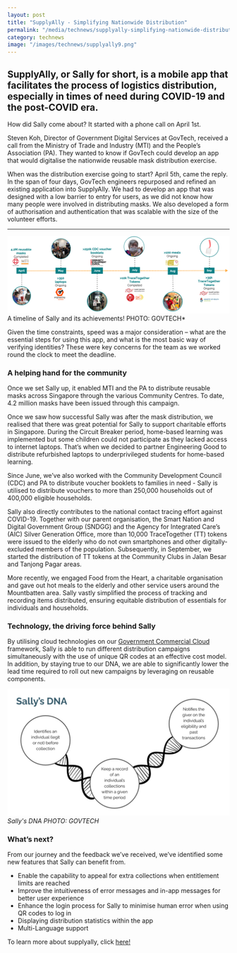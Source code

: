 ```yaml
---
layout: post
title: "SupplyAlly - Simplifying Nationwide Distribution"
permalink: "/media/technews/supplyally-simplifying-nationwide-distribution"
category: technews
image: "/images/technews/supplyally9.png"
---
```


## SupplyAlly, or Sally for short, is a mobile app that facilitates the process of logistics distribution, especially in times of need during COVID-19 and the post-COVID era. 

How did Sally come about? It started with a phone call on April 1st.

Steven Koh, Director of Government Digital Services at GovTech, received a call from the Ministry of Trade and Industry (MTI) and the People’s Association (PA). They wanted to know if GovTech could develop an app that would digitalise the nationwide reusable mask distribution exercise.

When was the distribution exercise going to start? April 5th, came the reply. In the span of four days, GovTech engineers repurposed and refined an existing application into SupplyAlly. We had to develop an app that was designed with a low barrier to entry for users, as we did not know how many people were involved in distributing masks. We also developed a form of authorisation and authentication that was scalable with the size of the volunteer efforts. 


---

![Sally and how it helped in the past months](/images/technews/supplyally9.png)
A timeline of Sally and its achievements! PHOTO: GOVTECH*

Given the time constraints, speed was a major consideration – what are the essential steps for using this app, and what is the most basic way of verifying identities? These were key concerns for the team as we worked round the clock to meet the deadline.

### **A helping hand for the community**


Once we set Sally up, it enabled MTI and the PA to distribute reusable masks across Singapore through the various Community Centres. To date, 4.2 million masks have been  issued through this campaign.

Once we saw how successful Sally was after the mask distribution, we realised that there was great potential for Sally to support charitable efforts in Singapore. During the Circuit Breaker period, home-based learning was implemented but some children could not participate as they lacked access to internet laptops. That’s when we decided to partner Engineering Good to distribute refurbished laptops to underprivileged students for home-based learning. 

Since June, we’ve also worked with the Community Development Council (CDC) and PA to distribute voucher booklets to families in need - Sally is utilised to distribute vouchers to more than 250,000 households out of 400,000 eligible households. 

Sally also directly contributes to the national contact tracing effort against COVID-19. Together with our parent organisation, the Smart Nation and Digital Government Group (SNDGG) and the Agency for Integrated Care’s (AIC) Silver Generation Office, more than 10,000 TraceTogether (TT) tokens were issued to the elderly who do not own smartphones and other digitally-excluded members of the population. Subsequently, in September, we started the distribution of TT tokens at the Community Clubs in Jalan Besar and Tanjong Pagar areas.

More recently, we engaged Food from the Heart, a charitable organisation and gave out hot meals to the elderly and other service users around the Mountbatten area. Sally vastly simplified the process of tracking and recording items distributed, ensuring equitable distribution of essentials for individuals and households.


### **Technology, the driving force behind Sally**

By utilising cloud technologies on our [Government Commercial Cloud](https://www.developer.tech.gov.sg/technologies/infrastructure-and-hosting/government-commercial-cloud) framework, Sally is able to run different distribution campaigns simultaneously with the use of unique QR codes at an effective cost model. In addition, by staying true to our DNA, we are able to significantly lower the lead time required to roll out new campaigns by leveraging on reusable components.


![Sally's DNA](/images/technews/supplyally6.png)
*Sally's DNA PHOTO: GOVTECH*

### **What’s next?**

From our journey and the feedback we’ve received, we’ve identified some new features that Sally can benefit from.
- Enable the capability to appeal for extra collections when entitlement limits are reached
- Improve the intuitiveness of error messages and in-app messages for better user experience
- Enhance the login process for Sally to minimise human error when using QR codes to log in
- Displaying distribution statistics within the app
- Multi-Language support

To learn more about supplyally, click [here!](https://www.supplyally.gov.sg/)

